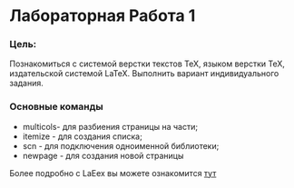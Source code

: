 # Лабораторная Работа 1

### Цель: 
Познакомиться с системой верстки текстов TeX, языком верстки TeX, издательской системой LaTeX. Выполнить вариант индивидуального задания.


### Основные команды
- multicols- для разбиения страницы на части;
- itemize - для создания списка;
- scn - для подключения одноименной библиотеки;
- newpage - для создания новой страницы

Более подробно с LaЕex вы можете ознакомится [тут](https://www.overleaf.com/learn/latex/Learn_LaTeX_in_30_minutes)
